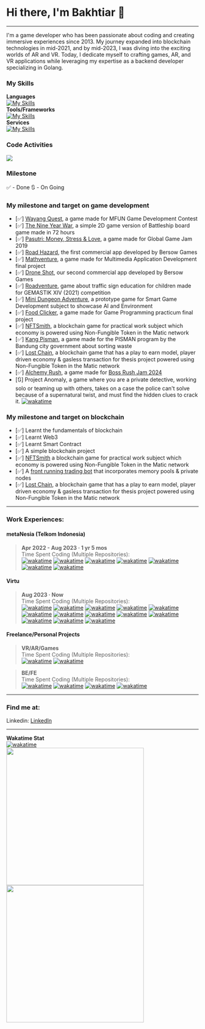 # Hi there, I'm **Bakhtiar** 👋
---
I'm a game developer who has been passionate about coding and creating immersive experiences since 2013. My journey expanded into blockchain technologies in mid-2021, and by mid-2023, I was diving into the exciting worlds of AR and VR. Today, I dedicate myself to crafting games, AR, and VR applications while leveraging my expertise as a backend developer specializing in Golang.

### My Skills ###
<b>Languages</b> <br>
[![My Skills](https://skillicons.dev/icons?i=cs,html,css,js,ts,solidity,cpp,go)](https://www.linkedin.com/in/bakhtiar-id/)
<br><b>Tools/Frameworks</b><br>
[![My Skills](https://skillicons.dev/icons?i=unity,unreal,visualstudio,vscode,git,nodejs,svelte)](https://www.linkedin.com/in/bakhtiar-id/)
<br><b>Services</b><br>
[![My Skills](https://skillicons.dev/icons?i=github,gitlab,firebase,aws,gcp,docker)](https://www.linkedin.com/in/bakhtiar-id/)

### Code Activities ###
[<image src="https://wakatime.com/share/@bakhtiar/43504fde-f8f4-4178-934a-bc1028105e0a.svg"/>](https://wakatime.com/insights/animated/days.gif)

### Milestone ###
✅ - Done
🔃 - On Going

### My milestone and target on game development
- [✅] [Wayang Quest][wayang-quest], a game made for MFUN Game Development Contest
- [✅] [The Nine Year War][nine-year-war], a simple 2D game version of Battleship board game made in 72 hours
- [✅] [Pasutri: Money, Stress & Love][pasutri], a game made for Global Game Jam 2019
- [✅] [Road Hazard][road-hazard], the first commercial app developed by Bersow Games
- [✅] [Mathventure][mathventure], a game made for Multimedia Application Development final project
- [✅] [Drone Shot][droneshot], our second commercial app developed by Bersow Games
- [✅] [Roadventure][roadventure], game about traffic sign education for children made for GEMASTIK XIV (2021) competition
- [✅] [Mini Dungeon Adventure][mini-dungeon-adventure], a prototype game for Smart Game Development subject to showcase AI and Environment
- [✅] [Food Clicker][food-clicker], a game made for Game Programming practicum final project
- [✅] [NFTSmith][nftsmith], a blockchain game for practical work subject which economy is powered using Non-Fungible Token in the Matic network
- [✅] [Kang Pisman][kang-pisman], a game made for the PISMAN program by the Bandung city government about sorting waste
- [✅] [Lost Chain][lostchain], a blockchain game that has a play to earn model, player driven economy & gasless transaction for thesis project powered using Non-Fungible Token in the Matic network
- [✅] [Alchemy Rush][alchemy-rush], a game made for [Boss Rush Jam 2024][boss-rush-jam-2024]
- [🔃] Project Anomaly, a game where you are a private detective, working solo or teaming up with others, takes on a case the police can't solve because of a supernatural twist, and must find the hidden clues to crack it. [![wakatime](https://wakatime.com/badge/user/d497bfdd-d7ff-40d5-a5c8-ad88bd0d6d5b/project/91b4d124-236f-4bea-a557-61382ddf4fe6.svg)](https://wakatime.com/badge/user/d497bfdd-d7ff-40d5-a5c8-ad88bd0d6d5b/project/91b4d124-236f-4bea-a557-61382ddf4fe6)

### My milestone and target on blockchain
- [✅] Learnt the fundamentals of blockchain
- [✅] Learnt Web3
- [✅] Learnt Smart Contract
- [✅] A simple blockchain project
- [✅] [NFTSmith][nftsmith] a blockchain game for practical work subject which economy is powered using Non-Fungible Token in the Matic network
- [✅] A [front running trading bot][front-running-tb] that incorporates memory pools & private nodes
- [✅] [Lost Chain][lostchain], a blockchain game that has a play to earn model, player driven economy & gasless transaction for thesis project powered using Non-Fungible Token in the Matic network

---
### Work Experiences:
#### metaNesia (Telkom Indonesia)
> **Apr 2022 - Aug 2023 · 1 yr 5 mos**
<br>Time Spent Coding (Multiple Repositories):<br>
[![wakatime](https://wakatime.com/badge/user/d497bfdd-d7ff-40d5-a5c8-ad88bd0d6d5b/project/00802276-5fe8-44ed-a20c-efaf5adbea14.svg)](https://wakatime.com/badge/user/d497bfdd-d7ff-40d5-a5c8-ad88bd0d6d5b/project/00802276-5fe8-44ed-a20c-efaf5adbea14)
[![wakatime](https://wakatime.com/badge/user/d497bfdd-d7ff-40d5-a5c8-ad88bd0d6d5b/project/7cbeac68-020b-4842-8944-83a00406684c.svg)](https://wakatime.com/badge/user/d497bfdd-d7ff-40d5-a5c8-ad88bd0d6d5b/project/7cbeac68-020b-4842-8944-83a00406684c)
[![wakatime](https://wakatime.com/badge/user/d497bfdd-d7ff-40d5-a5c8-ad88bd0d6d5b/project/e1c39fb8-26f3-43ad-a8a7-b7740c9f0bfe.svg)](https://wakatime.com/badge/user/d497bfdd-d7ff-40d5-a5c8-ad88bd0d6d5b/project/e1c39fb8-26f3-43ad-a8a7-b7740c9f0bfe)
[![wakatime](https://wakatime.com/badge/user/d497bfdd-d7ff-40d5-a5c8-ad88bd0d6d5b/project/a163a737-b2cd-43ca-b295-52a8d596b9d1.svg)](https://wakatime.com/badge/user/d497bfdd-d7ff-40d5-a5c8-ad88bd0d6d5b/project/a163a737-b2cd-43ca-b295-52a8d596b9d1)
[![wakatime](https://wakatime.com/badge/user/d497bfdd-d7ff-40d5-a5c8-ad88bd0d6d5b/project/70299dda-d668-446e-a744-2577c2b50647.svg)](https://wakatime.com/badge/user/d497bfdd-d7ff-40d5-a5c8-ad88bd0d6d5b/project/70299dda-d668-446e-a744-2577c2b50647)
[![wakatime](https://wakatime.com/badge/user/d497bfdd-d7ff-40d5-a5c8-ad88bd0d6d5b/project/581caefb-c831-4b25-84eb-11c7480e6faa.svg)](https://wakatime.com/badge/user/d497bfdd-d7ff-40d5-a5c8-ad88bd0d6d5b/project/581caefb-c831-4b25-84eb-11c7480e6faa)
[![wakatime](https://wakatime.com/badge/user/d497bfdd-d7ff-40d5-a5c8-ad88bd0d6d5b/project/7df9244e-a979-4145-8652-9506ee69642b.svg)](https://wakatime.com/badge/user/d497bfdd-d7ff-40d5-a5c8-ad88bd0d6d5b/project/7df9244e-a979-4145-8652-9506ee69642b)

#### Virtu
> **Aug 2023 · Now**
<br>Time Spent Coding (Multiple Repositories):<br>
[![wakatime](https://wakatime.com/badge/user/d497bfdd-d7ff-40d5-a5c8-ad88bd0d6d5b/project/f068a46b-0680-44c1-84e7-75c8ca62b27c.svg)](https://wakatime.com/badge/user/d497bfdd-d7ff-40d5-a5c8-ad88bd0d6d5b/project/f068a46b-0680-44c1-84e7-75c8ca62b27c)
[![wakatime](https://wakatime.com/badge/user/d497bfdd-d7ff-40d5-a5c8-ad88bd0d6d5b/project/11e08411-fc4b-4c91-8b68-f0e09ac66a5c.svg)](https://wakatime.com/badge/user/d497bfdd-d7ff-40d5-a5c8-ad88bd0d6d5b/project/11e08411-fc4b-4c91-8b68-f0e09ac66a5c)
[![wakatime](https://wakatime.com/badge/user/d497bfdd-d7ff-40d5-a5c8-ad88bd0d6d5b/project/018b3bbf-6d24-410e-9c4f-c174cb87438f.svg)](https://wakatime.com/badge/user/d497bfdd-d7ff-40d5-a5c8-ad88bd0d6d5b/project/018b3bbf-6d24-410e-9c4f-c174cb87438f)
[![wakatime](https://wakatime.com/badge/user/d497bfdd-d7ff-40d5-a5c8-ad88bd0d6d5b/project/ce41a2d0-0b4d-4a5c-81ce-92b496b109cd.svg)](https://wakatime.com/badge/user/d497bfdd-d7ff-40d5-a5c8-ad88bd0d6d5b/project/ce41a2d0-0b4d-4a5c-81ce-92b496b109cd)
[![wakatime](https://wakatime.com/badge/user/d497bfdd-d7ff-40d5-a5c8-ad88bd0d6d5b/project/018ba812-397c-486c-8ddd-cecbc144a297.svg)](https://wakatime.com/badge/user/d497bfdd-d7ff-40d5-a5c8-ad88bd0d6d5b/project/018ba812-397c-486c-8ddd-cecbc144a297)
[![wakatime](https://wakatime.com/badge/user/d497bfdd-d7ff-40d5-a5c8-ad88bd0d6d5b/project/018b5bcc-17fe-4d64-bfff-5aa8ad0a156e.svg)](https://wakatime.com/badge/user/d497bfdd-d7ff-40d5-a5c8-ad88bd0d6d5b/project/018b5bcc-17fe-4d64-bfff-5aa8ad0a156e)
[![wakatime](https://wakatime.com/badge/user/d497bfdd-d7ff-40d5-a5c8-ad88bd0d6d5b/project/018bf076-7f5d-4bc7-a9f2-38e407e280c0.svg)](https://wakatime.com/badge/user/d497bfdd-d7ff-40d5-a5c8-ad88bd0d6d5b/project/018bf076-7f5d-4bc7-a9f2-38e407e280c0)
[![wakatime](https://wakatime.com/badge/user/d497bfdd-d7ff-40d5-a5c8-ad88bd0d6d5b/project/018dc50b-8c45-4840-b27e-d45c812c2673.svg)](https://wakatime.com/badge/user/d497bfdd-d7ff-40d5-a5c8-ad88bd0d6d5b/project/018dc50b-8c45-4840-b27e-d45c812c2673)
[![wakatime](https://wakatime.com/badge/user/d497bfdd-d7ff-40d5-a5c8-ad88bd0d6d5b/project/018dc4c9-10b0-433e-b6af-5d13251deb59.svg)](https://wakatime.com/badge/user/d497bfdd-d7ff-40d5-a5c8-ad88bd0d6d5b/project/018dc4c9-10b0-433e-b6af-5d13251deb59)
[![wakatime](https://wakatime.com/badge/user/d497bfdd-d7ff-40d5-a5c8-ad88bd0d6d5b/project/018e03a8-4791-413b-9fed-3893fa915b36.svg)](https://wakatime.com/badge/user/d497bfdd-d7ff-40d5-a5c8-ad88bd0d6d5b/project/018e03a8-4791-413b-9fed-3893fa915b36)
[![wakatime](https://wakatime.com/badge/user/d497bfdd-d7ff-40d5-a5c8-ad88bd0d6d5b/project/018ee0f9-0364-489a-a440-edbdfdcdfb59.svg)](https://wakatime.com/badge/user/d497bfdd-d7ff-40d5-a5c8-ad88bd0d6d5b/project/018ee0f9-0364-489a-a440-edbdfdcdfb59)
[![wakatime](https://wakatime.com/badge/user/d497bfdd-d7ff-40d5-a5c8-ad88bd0d6d5b/project/0d57218e-d42b-4fc8-abec-feda6034ab56.svg)](https://wakatime.com/badge/user/d497bfdd-d7ff-40d5-a5c8-ad88bd0d6d5b/project/0d57218e-d42b-4fc8-abec-feda6034ab56)
[![wakatime](https://wakatime.com/badge/user/d497bfdd-d7ff-40d5-a5c8-ad88bd0d6d5b/project/a93dbd43-3786-444c-b88e-f5ba459ebb24.svg)](https://wakatime.com/badge/user/d497bfdd-d7ff-40d5-a5c8-ad88bd0d6d5b/project/a93dbd43-3786-444c-b88e-f5ba459ebb24)

#### Freelance/Personal Projects
> **VR/AR/Games**
<br>Time Spent Coding (Multiple Repositories):<br>
[![wakatime](https://wakatime.com/badge/user/d497bfdd-d7ff-40d5-a5c8-ad88bd0d6d5b/project/018d3202-abf1-48c2-a1bd-120143b2ccdd.svg)](https://wakatime.com/badge/user/d497bfdd-d7ff-40d5-a5c8-ad88bd0d6d5b/project/018d3202-abf1-48c2-a1bd-120143b2ccdd)
[![wakatime](https://wakatime.com/badge/user/d497bfdd-d7ff-40d5-a5c8-ad88bd0d6d5b/project/b456d670-207b-4e4c-aacd-32706f08e0e8.svg)](https://wakatime.com/badge/user/d497bfdd-d7ff-40d5-a5c8-ad88bd0d6d5b/project/b456d670-207b-4e4c-aacd-32706f08e0e8)

> **BE/FE**
<br>Time Spent Coding (Multiple Repositories):<br>
[![wakatime](https://wakatime.com/badge/user/d497bfdd-d7ff-40d5-a5c8-ad88bd0d6d5b/project/b3e0d9ff-8b76-4745-bd0c-759f46bd7b86.svg)](https://wakatime.com/badge/user/d497bfdd-d7ff-40d5-a5c8-ad88bd0d6d5b/project/b3e0d9ff-8b76-4745-bd0c-759f46bd7b86)
[![wakatime](https://wakatime.com/badge/user/d497bfdd-d7ff-40d5-a5c8-ad88bd0d6d5b/project/14042a99-fcd7-4e57-96b9-f41ddcc20bd6.svg)](https://wakatime.com/badge/user/d497bfdd-d7ff-40d5-a5c8-ad88bd0d6d5b/project/14042a99-fcd7-4e57-96b9-f41ddcc20bd6)
[![wakatime](https://wakatime.com/badge/user/d497bfdd-d7ff-40d5-a5c8-ad88bd0d6d5b/project/234c6f88-1dd1-4001-952e-0a532b58992d.svg)](https://wakatime.com/badge/user/d497bfdd-d7ff-40d5-a5c8-ad88bd0d6d5b/project/234c6f88-1dd1-4001-952e-0a532b58992d)
[![wakatime](https://wakatime.com/badge/user/d497bfdd-d7ff-40d5-a5c8-ad88bd0d6d5b/project/5281a5c2-9b36-4894-94be-a6153b0311d2.svg)](https://wakatime.com/badge/user/d497bfdd-d7ff-40d5-a5c8-ad88bd0d6d5b/project/5281a5c2-9b36-4894-94be-a6153b0311d2)

---
### Find me at:
Linkedin: [LinkedIn][linkedin]<br>

---
**Wakatime Stat<br>**
[![wakatime](https://wakatime.com/badge/user/d497bfdd-d7ff-40d5-a5c8-ad88bd0d6d5b.svg)](https://wakatime.com/@d497bfdd-d7ff-40d5-a5c8-ad88bd0d6d5b)<br>
<image src="https://wakatime.com/share/@bakhtiar/670d4ca0-c124-4893-930c-96d2ffc7f778.svg" height=360/>
<image src="https://wakatime.com/share/@bakhtiar/8630cba8-6c0a-46f9-82ce-080712c1b8b5.svg" height=360/>

[nftsmith]: https://drive.google.com/drive/folders/1S50K5nRmo1aMsHqbaPFVhrea2siRBFJq?usp=sharing
[wayang-quest]: https://drive.google.com/drive/folders/1yBUN-pi9_KX-A1ChHxozGxHTa6GqVI_k
[nine-year-war]: https://drive.google.com/drive/folders/1MorUrKeVnzK5ySeQmGM4mAXlIYvxPqQO
[pasutri]: https://globalgamejam.org/2019/games/pasutri-money-stress-love
[road-hazard]: https://play.google.com/store/apps/details?id=com.bersowgames.roadhazard
[mathventure]: https://drive.google.com/file/d/1l_W_JQP6Yum6euyuMm4dgOrM5xL6K3hl
[droneshot]: https://play.google.com/store/apps/details?id=com.bersowgames.droneshot
[roadventure]: https://drive.google.com/file/d/1KOANH-0C1M-RMpjV95nkVzUPbvYVR_zv/view
[mini-dungeon-adventure]: https://drive.google.com/drive/folders/1r8a40Yh1aaTtc8KeUQ-NKdJ75d9bwRTX?usp=sharing
[food-clicker]: https://drive.google.com/drive/folders/1gVCt19bA20JOEjAkEJlJ_EvKUG1lPgEN?usp=sharing
[front-running-tb]: https://bakhtiar-id.github.io/dhs-website/
[kang-pisman]: https://drive.google.com/file/d/1fWMt1qyTAu27Cld4hUt156i5YwzqBk_0/view
[nftsmith]: https://drive.google.com/drive/folders/1S50K5nRmo1aMsHqbaPFVhrea2siRBFJq
[lostchain]: https://drive.google.com/drive/folders/1jp_45PVGrzH7EopXCIOFoPKt4mPy1Cij?usp=sharing
[alchemy-rush]: https://itch.io/jam/boss-rush-jam-2024/rate/2513855
[boss-rush-jam-2024]: https://itch.io/jam/boss-rush-jam-2024

[linkedin]: https://www.linkedin.com/in/bakhtiar-id/
